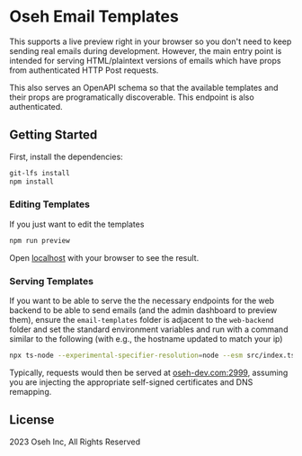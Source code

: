 # Oseh Email Templates

This supports a live preview right in your browser so you don't need to keep
sending real emails during development. However, the main entry point is intended
for serving HTML/plaintext versions of emails which have props from authenticated
HTTP Post requests.

This also serves an OpenAPI schema so that the available templates and their props
are programatically discoverable. This endpoint is also authenticated.

## Getting Started

First, install the dependencies:

```sh
git-lfs install
npm install
```

### Editing Templates

If you just want to edit the templates

```sh
npm run preview
```

Open [localhost](http://localhost:3000) with your browser to see the result.

### Serving Templates

If you want to be able to serve the the necessary endpoints for the web backend
to be able to send emails (and the admin dashboard to preview them), ensure the
`email-templates` folder is adjacent to the `web-backend` folder and set the
standard environment variables and run with a command similar to the following
(with e.g., the hostname updated to match your ip)

```sh
npx ts-node --experimental-specifier-resolution=node --esm src/index.ts --host 192.168.1.23 --port 2999 --ssl-certfile oseh-dev.com.pem --ssl-keyfile oseh-dev.com-key.pem
```

Typically, requests would then be served at
[oseh-dev.com:2999](https://oseh-dev.com:2999), assuming you are injecting the
appropriate self-signed certificates and DNS remapping.

## License

2023 Oseh Inc, All Rights Reserved
